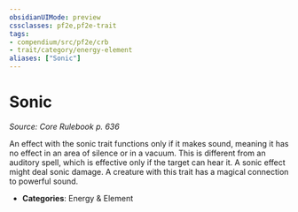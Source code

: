 ```yaml
---
obsidianUIMode: preview
cssclasses: pf2e,pf2e-trait
tags:
- compendium/src/pf2e/crb
- trait/category/energy-element
aliases: ["Sonic"]
---
```

# Sonic  
*Source: Core Rulebook p. 636*  

An effect with the sonic trait functions only if it makes sound, meaning it has no effect in an area of silence or in a vacuum. This is different from an auditory spell, which is effective only if the target can hear it. A sonic effect might deal sonic damage. A creature with this trait has a magical connection to powerful sound.

- **Categories**: Energy & Element
